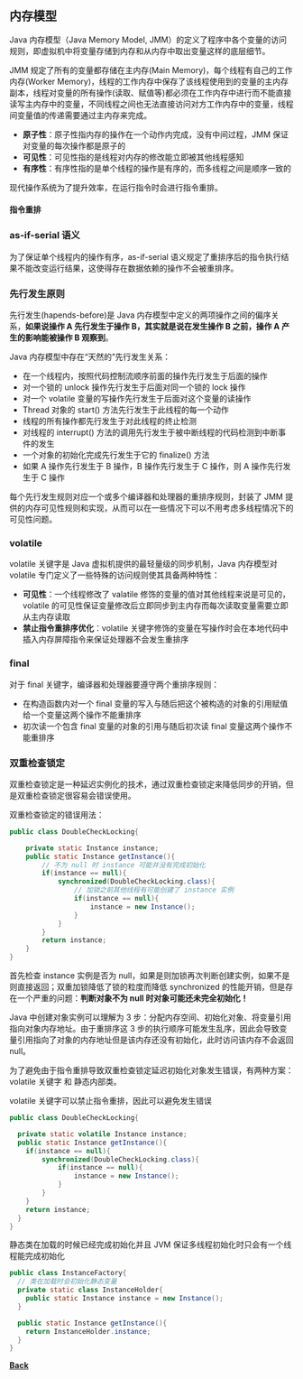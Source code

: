 ## 内存模型

Java 内存模型（Java Memory Model, JMM）的定义了程序中各个变量的访问规则，即虚拟机中将变量存储到内存和从内存中取出变量这样的底层细节。

JMM 规定了所有的变量都存储在主内存(Main Memory)，每个线程有自己的工作内存(Worker Memory)，线程的工作内存中保存了该线程使用到的变量的主内存副本，线程对变量的所有操作(读取、赋值等)都必须在工作内存中进行而不能直接读写主内存中的变量，不同线程之间也无法直接访问对方工作内存中的变量，线程间变量值的传递需要通过主内存来完成。

- **原子性**：原子性指内存的操作在一个动作内完成，没有中间过程，JMM 保证对变量的每次操作都是原子的
- **可见性**：可见性指的是线程对内存的修改能立即被其他线程感知
- **有序性**：有序性指的是单个线程的操作是有序的，而多线程之间是顺序一致的

现代操作系统为了提升效率，在运行指令时会进行指令重排。

#### 指令重排

### as-if-serial 语义
为了保证单个线程内的操作有序，as-if-serial 语义规定了重排序后的指令执行结果不能改变运行结果，这使得存在数据依赖的操作不会被重排序。

### 先行发生原则

先行发生(hapends-before)是 Java 内存模型中定义的两项操作之间的偏序关系，**如果说操作 A 先行发生于操作 B，其实就是说在发生操作 B 之前，操作 A 产生的影响能被操作 B 观察到**。

Java 内存模型中存在“天然的”先行发生关系：
- 在一个线程内，按照代码控制流顺序前面的操作先行发生于后面的操作
- 对一个锁的 unlock 操作先行发生于后面对同一个锁的 lock 操作
- 对一个 volatile 变量的写操作先行发生于后面对这个变量的读操作
- Thread 对象的 start() 方法先行发生于此线程的每一个动作
- 线程的所有操作都先行发生于对此线程的终止检测
- 对线程的 interrupt() 方法的调用先行发生于被中断线程的代码检测到中断事件的发生
- 一个对象的初始化完成先行发生于它的 finalize() 方法
- 如果 A 操作先行发生于 B 操作，B 操作先行发生于 C 操作，则 A 操作先行发生于 C 操作

每个先行发生规则对应一个或多个编译器和处理器的重排序规则，封装了 JMM 提供的内存可见性规则和实现，从而可以在一些情况下可以不用考虑多线程情况下的可见性问题。

### volatile

volatile 关键字是 Java 虚拟机提供的最轻量级的同步机制，Java 内存模型对 volatile 专门定义了一些特殊的访问规则使其具备两种特性：
- **可见性**：一个线程修改了 valatile 修饰的变量的值对其他线程来说是可见的，volatile 的可见性保证变量修改后立即同步到主内存而每次读取变量需要立即从主内存读取
- **禁止指令重排序优化**：volatile 关键字修饰的变量在写操作时会在本地代码中插入内存屏障指令来保证处理器不会发生重排序

### final
对于 final 关键字，编译器和处理器要遵守两个重排序规则：
- 在构造函数内对一个 final 变量的写入与随后把这个被构造的对象的引用赋值给一个变量这两个操作不能重排序
- 初次读一个包含 final 变量的对象的引用与随后初次读 final 变量这两个操作不能重排序


### 双重检查锁定
双重检查锁定是一种延迟实例化的技术，通过双重检查锁定来降低同步的开销，但是双重检查锁定很容易会错误使用。

双重检查锁定的错误用法：
```java
public class DoubleCheckLocking{

    private static Instance instance;
    public static Instance getInstance(){
        // 不为 null 时 instance 可能并没有完成初始化
        if(instance == null){
            synchronized(DoubleCheckLocking.class){
                // 加锁之前其他线程有可能创建了 instance 实例
                if(instance == null){
                    instance = new Instance();
                }
            }
        }
        return instance;
    }
}
```
首先检查 instance 实例是否为 null，如果是则加锁再次判断创建实例，如果不是则直接返回；双重加锁降低了锁的粒度而降低 synchronized 的性能开销，但是存在一个严重的问题：**判断对象不为 null 时对象可能还未完全初始化！**

Java 中创建对象实例可以理解为 3 步：分配内存空间、初始化对象、将变量引用指向对象内存地址。由于重排序这 3 步的执行顺序可能发生乱序，因此会导致变量引用指向了对象的内存地址但是该内存还没有初始化，此时访问该内存不会返回 null。

为了避免由于指令重排导致双重检查锁定延迟初始化对象发生错误，有两种方案：volatile 关键字 和 静态内部类。

volatile 关键字可以禁止指令重排，因此可以避免发生错误
```java
public class DoubleCheckLocking{

  private static volatile Instance instance;
  public static Instance getInstance(){
    if(instance == null){
        synchronized(DoubleCheckLocking.class){
            if(instance == null){
                instance = new Instance();
            }
        }
    }
    return instance;
  }
}
```

静态类在加载的时候已经完成初始化并且 JVM 保证多线程初始化时只会有一个线程能完成初始化
```java
public class InstanceFactory{
  // 类在加载时会初始化静态变量
  private static class InstanceHolder{
    public static Instance instance = new Instance();
  }

  public static Instance getInstance(){
	return InstanceHolder.instance;
  }
}
```

**[Back](../)**